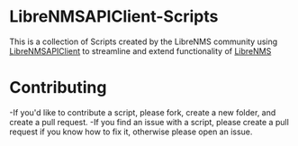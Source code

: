 # LibreNMSAPIClient-Scripts
This is a collection of Scripts created by the LibreNMS community using [LibreNMSAPIClient][2] to streamline and extend functionality of [LibreNMS][1]

# Contributing 
-If you'd like to contribute a script, please fork, create a new folder, and create a pull request.
-If you find an issue with a script, please create a pull request if you know how to fix it, otherwise please open an issue.


[1]: https://github.com/librenms/librenms/tree/master "LibreNMS Project"
[2]: https://github.com/electrocret/LibreNMSAPIClient "LibreNMSAPIClient Project"
